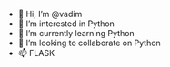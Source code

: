 - 👋 Hi, I’m @vadim
- 👀 I’m interested in Python
- 🌱 I’m currently learning Python
- 💞️ I’m looking to collaborate on Python
- 📫 FLASK

<!---
pandorum11/pandorum11 is a ✨ special ✨ repository because its `README.md` (this file) appears on your GitHub profile.
You can click the Preview link to take a look at your changes.
--->
